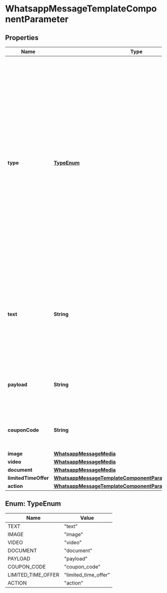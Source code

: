 

# WhatsappMessageTemplateComponentParameter


## Properties

| Name | Type | Description | Notes |
|------------ | ------------- | ------------- | -------------|
|**type** | [**TypeEnum**](#TypeEnum) | **Required.** Component parameter type. - &#x60;text&#x60;: Used when the template component type is &#x60;BODY&#x60;, or the &#x60;HEADER&#x60; component format is &#x60;TEXT&#x60;. - &#x60;image&#x60;: Used when the template &#x60;HEADER&#x60; component is &#x60;IMAGE&#x60;. - &#x60;video&#x60;: Used when the template &#x60;HEADER&#x60; component is &#x60;VIDEO&#x60;. - &#x60;document&#x60;: Used when the template &#x60;HEADER&#x60; component is &#x60;DOCUMENT&#x60;. - &#x60;payload&#x60;: Used when the template component button type is &#x60;QUICK_REPLY&#x60;. - &#x60;coupon_code&#x60;: Used when the template component button type is &#x60;COPY_CODE&#x60;. - &#x60;limited_time_offer&#x60;: Used when the template component type is &#x60;LIMITED_TIME_OFFER&#x60;. - &#x60;action&#x60;: Used when the template component button type is &#x60;CATALOG&#x60;. |  [optional] |
|**text** | **String** | **Required when &#x60;type&#x60; &#x3D; &#x60;text&#x60;.** The message&#39;s text. For the header component, the character limit is 60 characters. For the body component, the character limit is 1024 characters. For url buttons, it indicates the developer-provided suffix that is appended to the predefined prefix URL in the template. |  [optional] |
|**payload** | **String** | Required for &#x60;quick_reply&#x60; buttons. Developer-defined payload that is returned when the button is clicked in addition to the display text on the button. |  [optional] |
|**couponCode** | **String** | **Required when &#x60;type&#x60; &#x3D; &#x60;coupon_code&#x60;.** The coupon code to be copied when the customer taps the button. |  [optional] |
|**image** | [**WhatsappMessageMedia**](WhatsappMessageMedia.md) |  |  [optional] |
|**video** | [**WhatsappMessageMedia**](WhatsappMessageMedia.md) |  |  [optional] |
|**document** | [**WhatsappMessageMedia**](WhatsappMessageMedia.md) |  |  [optional] |
|**limitedTimeOffer** | [**WhatsappMessageTemplateComponentParameterLimitedTimeOffer**](WhatsappMessageTemplateComponentParameterLimitedTimeOffer.md) |  |  [optional] |
|**action** | [**WhatsappMessageTemplateComponentParameterAction**](WhatsappMessageTemplateComponentParameterAction.md) |  |  [optional] |



## Enum: TypeEnum

| Name | Value |
|---- | -----|
| TEXT | &quot;text&quot; |
| IMAGE | &quot;image&quot; |
| VIDEO | &quot;video&quot; |
| DOCUMENT | &quot;document&quot; |
| PAYLOAD | &quot;payload&quot; |
| COUPON_CODE | &quot;coupon_code&quot; |
| LIMITED_TIME_OFFER | &quot;limited_time_offer&quot; |
| ACTION | &quot;action&quot; |



